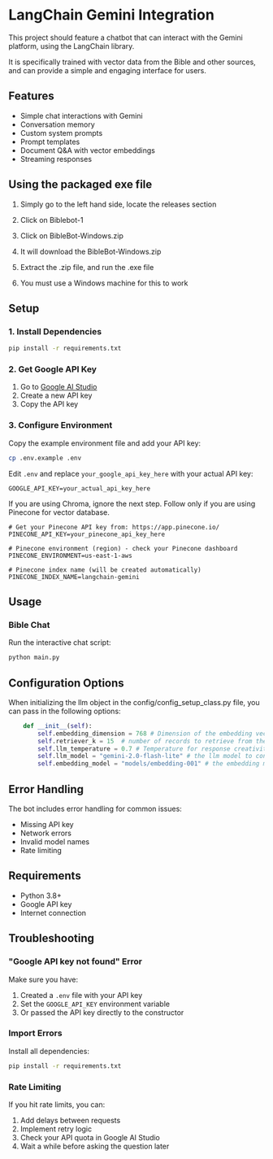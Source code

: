 # LangChain Gemini Integration

This project should feature a chatbot that can interact with the Gemini platform, using the LangChain library.

It is specifically trained with vector data from the Bible and other sources, and can provide a simple and engaging interface for users.

## Features

- Simple chat interactions with Gemini
- Conversation memory
- Custom system prompts
- Prompt templates
- Document Q&A with vector embeddings
- Streaming responses

## Using the packaged exe file

1. Simply go to the left hand side, locate the releases section

2. Click on Biblebot-1

3. Click on BibleBot-Windows.zip

4. It will download the BibleBot-Windows.zip

5. Extract the .zip file, and run the .exe file

6. You must use a Windows machine for this to work

## Setup

### 1. Install Dependencies

```bash
pip install -r requirements.txt
```

### 2. Get Google API Key

1. Go to [Google AI Studio](https://makersuite.google.com/app/apikey)
2. Create a new API key
3. Copy the API key

### 3. Configure Environment

Copy the example environment file and add your API key:

```bash
cp .env.example .env
```

Edit `.env` and replace `your_google_api_key_here` with your actual API key:

```
GOOGLE_API_KEY=your_actual_api_key_here
```
If you are using Chroma, ignore the next step. Follow only if you are using Pinecone for vector database.

```
# Get your Pinecone API key from: https://app.pinecone.io/
PINECONE_API_KEY=your_pinecone_api_key_here

# Pinecone environment (region) - check your Pinecone dashboard
PINECONE_ENVIRONMENT=us-east-1-aws

# Pinecone index name (will be created automatically)
PINECONE_INDEX_NAME=langchain-gemini
```
## Usage

### Bible Chat

Run the interactive chat script:

```bash
python main.py
```

## Configuration Options

When initializing the llm object in the config/config_setup_class.py file, you can pass in the following options:

```python
    def __init__(self):
        self.embedding_dimension = 768 # Dimension of the embedding vectors
        self.retriever_k = 15  # number of records to retrieve from the database
        self.llm_temperature = 0.7 # Temperature for response creativity
        self.llm_model = "gemini-2.0-flash-lite" # the llm model to connect to
        self.embedding_model = "models/embedding-001" # the embedding model to use

```
## Error Handling

The bot includes error handling for common issues:
- Missing API key
- Network errors
- Invalid model names
- Rate limiting

## Requirements

- Python 3.8+
- Google API key
- Internet connection

## Troubleshooting

### "Google API key not found" Error

Make sure you have:
1. Created a `.env` file with your API key
2. Set the `GOOGLE_API_KEY` environment variable
3. Or passed the API key directly to the constructor

### Import Errors

Install all dependencies:
```bash
pip install -r requirements.txt
```

### Rate Limiting

If you hit rate limits, you can:
1. Add delays between requests
2. Implement retry logic
3. Check your API quota in Google AI Studio
4. Wait a while before asking the question later

